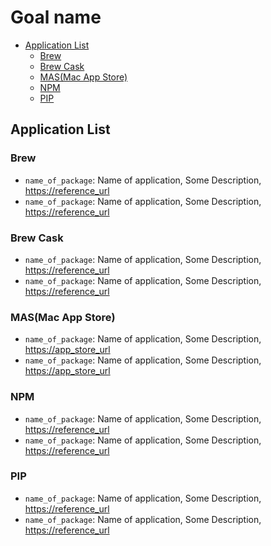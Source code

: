 # Goal name

- [Application List](#application-list)
  - [Brew](#brew)
  - [Brew Cask](#brew-cask)
  - [MAS(Mac App Store)](#masmac-app-store)
  - [NPM](#npm)
  - [PIP](#pip)

## Application List

### Brew

- `name_of_package`: Name of application, Some Description, <https://reference_url>
- `name_of_package`: Name of application, Some Description, <https://reference_url>

### Brew Cask

- `name_of_package`: Name of application, Some Description, <https://reference_url>
- `name_of_package`: Name of application, Some Description, <https://reference_url>

### MAS(Mac App Store)

- `name_of_package`: Name of application, Some Description, <https://app_store_url>
- `name_of_package`: Name of application, Some Description, <https://app_store_url>

### NPM

- `name_of_package`: Name of application, Some Description, <https://reference_url>
- `name_of_package`: Name of application, Some Description, <https://reference_url>

### PIP

- `name_of_package`: Name of application, Some Description, <https://reference_url>
- `name_of_package`: Name of application, Some Description, <https://reference_url>
